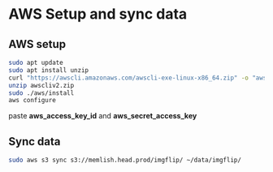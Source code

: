 # AWS Setup and sync data

## AWS setup

```bash
sudo apt update
sudo apt install unzip
curl "https://awscli.amazonaws.com/awscli-exe-linux-x86_64.zip" -o "awscliv2.zip" 
unzip awscliv2.zip
sudo ./aws/install
aws configure
```
paste **aws_access_key_id** and **aws_secret_access_key**

## Sync data

```bash
sudo aws s3 sync s3://memlish.head.prod/imgflip/ ~/data/imgflip/
```
